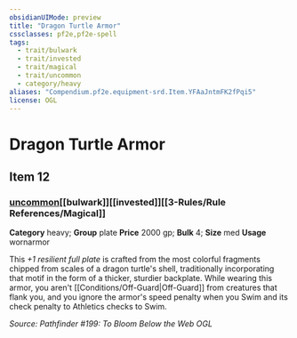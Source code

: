 ```yaml
---
obsidianUIMode: preview
title: "Dragon Turtle Armor"
cssclasses: pf2e,pf2e-spell
tags:
  - trait/bulwark
  - trait/invested
  - trait/magical
  - trait/uncommon
  - category/heavy
aliases: "Compendium.pf2e.equipment-srd.Item.YFAaJntmFK2fPqi5"
license: OGL
---
```

# Dragon Turtle Armor
## Item 12
### [uncommon](uncommon.md "Uncommon Rarity Trait")[[bulwark]][[invested]][[3-Rules/Rule References/Magical]]

**Category** heavy; **Group** plate
**Price** 2000 gp; 
**Bulk** 4; **Size** med
**Usage** wornarmor

This _+1 resilient full plate_ is crafted from the most colorful fragments chipped from scales of a dragon turtle's shell, traditionally incorporating that motif in the form of a thicker, sturdier backplate. While wearing this armor, you aren't [[Conditions/Off-Guard|Off-Guard]] from creatures that flank you, and you ignore the armor's speed penalty when you Swim and its check penalty to Athletics checks to Swim.

*Source: Pathfinder #199: To Bloom Below the Web*
*OGL*